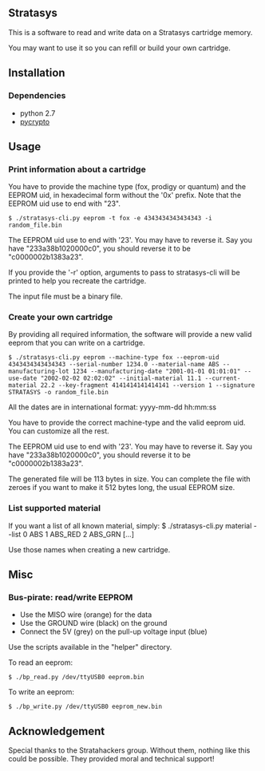 Stratasys
---------

This is a software to read and write data on a Stratasys cartridge memory.

You may want to use it so you can refill or build your own cartridge.

## Installation

### Dependencies

- python 2.7
- [pycrypto](https://www.dlitz.net/software/pycrypto/)

## Usage

### Print information about a cartridge

You have to provide the machine type (fox, prodigy or quantum) and the EEPROM uid,
in hexadecimal form without the '0x' prefix. Note that the EEPROM uid use to end
with "23".

    $ ./stratasys-cli.py eeprom -t fox -e 4343434343434343 -i random_file.bin

The EEPROM uid use to end with '23'. You may have to reverse it. Say you have
"233a38b1020000c0", you should reverse it to be "c0000002b1383a23".

If you provide the '-r' option, arguments to pass to stratasys-cli will be printed
to help you recreate the cartridge.

The input file must be a binary file.

### Create your own cartridge

By providing all required information, the software will provide a new valid eeprom
that you can write on a cartridge.

    $ ./stratasys-cli.py eeprom --machine-type fox --eeprom-uid 4343434343434343 --serial-number 1234.0 --material-name ABS --manufacturing-lot 1234 --manufacturing-date "2001-01-01 01:01:01" --use-date "2002-02-02 02:02:02" --initial-material 11.1 --current-material 22.2 --key-fragment 4141414141414141 --version 1 --signature STRATASYS -o random_file.bin

All the dates are in international format: yyyy-mm-dd hh:mm:ss

You have to provide the correct machine-type and the valid eeprom uid. You can
customize all the rest.

The EEPROM uid use to end with '23'. You may have to reverse it. Say you have
"233a38b1020000c0", you should reverse it to be "c0000002b1383a23".

The generated file will be 113 bytes in size. You can complete the file with zeroes
if you want to make it 512 bytes long, the usual EEPROM size.

### List supported material

If you want a list of all known material, simply:
    $ ./stratasys-cli.py material --list
    0       ABS
    1       ABS_RED
    2       ABS_GRN
    [...]

Use those names when creating a new cartridge.

## Misc

### Bus-pirate: read/write EEPROM

- Use the MISO wire (orange) for the data
- Use the GROUND wire (black) on the ground
- Connect the 5V (grey) on the pull-up voltage input (blue)

Use the scripts available in the "helper" directory.

To read an eeprom:

    $ ./bp_read.py /dev/ttyUSB0 eeprom.bin

To write an eeprom:

    $ ./bp_write.py /dev/ttyUSB0 eeprom_new.bin

## Acknowledgement

Special thanks to the Stratahackers group. Without them, nothing like this could
be possible. They provided moral and technical support!
